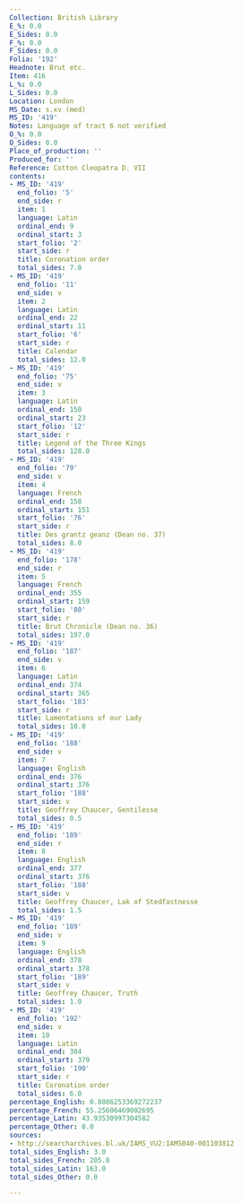 ```yaml
---
Collection: British Library
E_%: 0.0
E_Sides: 0.0
F_%: 0.0
F_Sides: 0.0
Folia: '192'
Headnote: Brut etc.
Item: 416
L_%: 0.0
L_Sides: 0.0
Location: London
MS_Date: s.xv (med)
MS_ID: '419'
Notes: Language of tract 6 not verified
O_%: 0.0
O_Sides: 0.0
Place_of_production: ''
Produced_for: ''
Reference: Cotton Cleopatra D. VII
contents:
- MS_ID: '419'
  end_folio: '5'
  end_side: r
  item: 1
  language: Latin
  ordinal_end: 9
  ordinal_start: 3
  start_folio: '2'
  start_side: r
  title: Coronation order
  total_sides: 7.0
- MS_ID: '419'
  end_folio: '11'
  end_side: v
  item: 2
  language: Latin
  ordinal_end: 22
  ordinal_start: 11
  start_folio: '6'
  start_side: r
  title: Calendar
  total_sides: 12.0
- MS_ID: '419'
  end_folio: '75'
  end_side: v
  item: 3
  language: Latin
  ordinal_end: 150
  ordinal_start: 23
  start_folio: '12'
  start_side: r
  title: Legend of the Three Kings
  total_sides: 128.0
- MS_ID: '419'
  end_folio: '79'
  end_side: v
  item: 4
  language: French
  ordinal_end: 158
  ordinal_start: 151
  start_folio: '76'
  start_side: r
  title: Des grantz geanz (Dean no. 37)
  total_sides: 8.0
- MS_ID: '419'
  end_folio: '178'
  end_side: r
  item: 5
  language: French
  ordinal_end: 355
  ordinal_start: 159
  start_folio: '80'
  start_side: r
  title: Brut Chronicle (Dean no. 36)
  total_sides: 197.0
- MS_ID: '419'
  end_folio: '187'
  end_side: v
  item: 6
  language: Latin
  ordinal_end: 374
  ordinal_start: 365
  start_folio: '183'
  start_side: r
  title: Lamentations of our Lady
  total_sides: 10.0
- MS_ID: '419'
  end_folio: '188'
  end_side: v
  item: 7
  language: English
  ordinal_end: 376
  ordinal_start: 376
  start_folio: '188'
  start_side: v
  title: Geoffrey Chaucer, Gentilesse
  total_sides: 0.5
- MS_ID: '419'
  end_folio: '189'
  end_side: r
  item: 8
  language: English
  ordinal_end: 377
  ordinal_start: 376
  start_folio: '188'
  start_side: v
  title: Geoffrey Chaucer, Lak of Stedfastnesse
  total_sides: 1.5
- MS_ID: '419'
  end_folio: '189'
  end_side: v
  item: 9
  language: English
  ordinal_end: 378
  ordinal_start: 378
  start_folio: '189'
  start_side: v
  title: Geoffrey Chaucer, Truth
  total_sides: 1.0
- MS_ID: '419'
  end_folio: '192'
  end_side: v
  item: 10
  language: Latin
  ordinal_end: 384
  ordinal_start: 379
  start_folio: '190'
  start_side: r
  title: Coronation order
  total_sides: 6.0
percentage_English: 0.8086253369272237
percentage_French: 55.25606469002695
percentage_Latin: 43.93530997304582
percentage_Other: 0.0
sources:
- http://searcharchives.bl.uk/IAMS_VU2:IAMS040-001103812
total_sides_English: 3.0
total_sides_French: 205.0
total_sides_Latin: 163.0
total_sides_Other: 0.0

---
```

